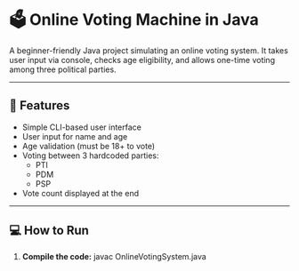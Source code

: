 # 🗳️ Online Voting Machine in Java

A beginner-friendly Java project simulating an online voting system. It takes user input via console, checks age eligibility, and allows one-time voting among three political parties.

---

## 📌 Features
- Simple CLI-based user interface
- User input for name and age
- Age validation (must be 18+ to vote)
- Voting between 3 hardcoded parties:
  - PTI
  - PDM
  - PSP
- Vote count displayed at the end

---

## 💻 How to Run
1. **Compile the code:**
   javac OnlineVotingSystem.java
